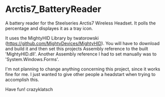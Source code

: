 # Arctis7_BatteryReader
A battery reader for the Steelseries Arctis7 Wireless Headset. It polls the percentage and displayes it as a tray icon.

It uses the MightyHID Library by twatorowski (https://github.com/MightyDevices/MightyHID). You will have to download and build it and then set this projects Assembly reference to the built 'MightyHID.dll'. Another Assembly reference I had to set manually was to 'System.Windows.Forms'.

I'm not planning to change anything concerning this project, since it works fine for me. I just wanted to give other people a headstart when trying to accomplish this.

Have fun!
crazyklatsch
